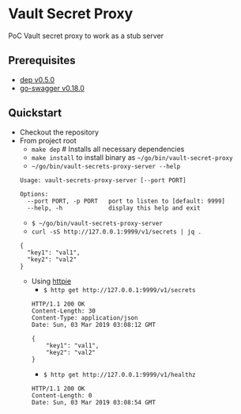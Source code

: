 # Vault Secret Proxy
PoC Vault secret proxy to work as a stub server

## Prerequisites
- [dep v0.5.0](https://github.com/golang/dep)
- [go-swagger v0.18.0](https://github.com/go-swagger/go-swagger)

## Quickstart
- Checkout the repository
- From project root
  - `make dep` # Installs all necessary dependencies
  - `make install` to install binary as `~/go/bin/vault-secret-proxy`
  - `~/go/bin/vault-secrets-proxy-server --help`
  ```
  Usage: vault-secrets-proxy-server [--port PORT]

  Options:
    --port PORT, -p PORT   port to listen to [default: 9999]
    --help, -h             display this help and exit
  ```
  - `$ ~/go/bin/vault-secrets-proxy-server`
  - `curl -sS http://127.0.0.1:9999/v1/secrets | jq .`
  ```
  {
    "key1": "val1",
    "key2": "val2"
  }
  ```
  - Using [httpie](https://github.com/jakubroztocil/httpie)
    - `$ http get http://127.0.0.1:9999/v1/secrets`
    ```
    HTTP/1.1 200 OK
    Content-Length: 30
    Content-Type: application/json
    Date: Sun, 03 Mar 2019 03:08:12 GMT

    {
        "key1": "val1",
        "key2": "val2"
    }
    ```
    - `$ http get http://127.0.0.1:9999/v1/healthz`
    ```
    HTTP/1.1 200 OK
    Content-Length: 0
    Date: Sun, 03 Mar 2019 03:08:54 GMT
    ```
